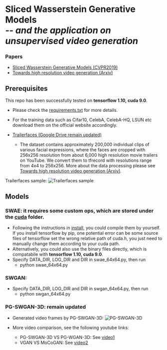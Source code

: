# Sliced Wasserstein Generative Models<br><i>-- and the application on unsupervised video generation</i>

           
### Papers
* [Sliced Wasserstein Generative Models (CVPR2019)](https://arxiv.org/pdf/1904.05408.pdf)
* [Towards high resolution video generation (Arxiv)](https://arxiv.org/pdf/1810.02419.pdf) 


## Prerequisites
This repo has been successfully tested on **tensorflow 1.10, cuda 9.0**. 

* Please check the [requirements.txt](https://github.com/musikisomorphie/swd/blob/master/requirements.txt) for more details.

* For the training data such as Cifar10, CelebA, CelebA-HQ, LSUN etc download them on the official website accordingly.

* [Trailerfaces (Google Drive remain updated)](https://github.com/musikisomorphie/swd/)
  * The dataset contains approximately 200,000 individual clips of various facial expressions, where the faces are cropped with 256x256 resolution from about 6,000 high resolution movie trailers on YouTube. We convert them to tfrecord with resolutions range from 4x4 to 256x256. More about the data processing please see [Towards high resolution video generation (Arxiv)](https://arxiv.org/pdf/1810.02419.pdf). 

Trailerfaces sample:
![Trailerfaces sample](https://github.com/musikisomorphie/swd/blob/master/trailer_faces_samples.png)

## Models

### SWAE: it requires some custom ops, which are stored under the [cuda](https://github.com/musikisomorphie/swd/tree/master/cuda) folder.
  * Following the instructions in [install](https://github.com/musikisomorphie/swd/blob/master/cuda/install), you could compile them by yourself. If you install tensorflow by pip, one potential error can be some source files of tensorflow set the wrong relative path of cuda.h, you just need to manually change them according to your cuda path.
  * Alternatively, you could also use the binary files directly, which is compatabile with **tensorflow 1.10, cuda 9.0**.
  * Specify DATA_DIR, LOG_DIR and DIR in swae_64x64.py, then run
    * python swae_64x64.py
  
### SWGAN: 
   * Specify DATA_DIR, LOG_DIR and DIR in swgan_64x64.py, then run
     * python swgan_64x64.py   

### PG-SWGAN-3D: remain updated
* Generated video frames by PG-SWGAN-3D:
![PG-SWGAN-3D](https://github.com/musikisomorphie/swd/blob/master/pgswgan_3d.jpg)

* More video comparison, see the following youtube links:
  * PG-SWGAN-3D VS PG-WGAN-3D: See [video1](https://www.youtube.com/watch?v=BvIJk01r9tw)
  * VGAN VS MoCoGAN: See [video2](https://www.youtube.com/watch?v=Q7kUrPTcmdE)


